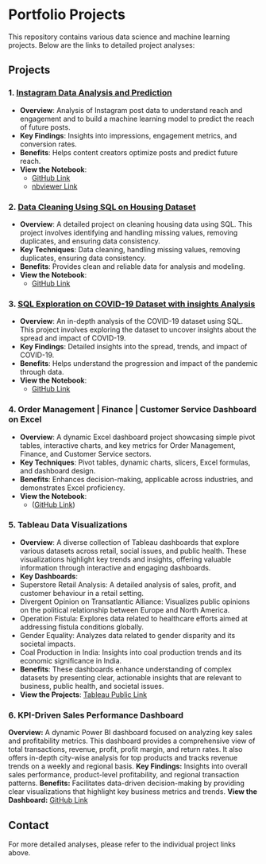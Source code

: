 # Portfolio Projects

This repository contains various data science and machine learning projects. Below are the links to detailed project analyses:

## Projects

### 1. [Instagram Data Analysis and Prediction](Instagram_Analysis.md)
- **Overview**: Analysis of Instagram post data to understand reach and engagement and to build a machine learning model to predict the reach of future posts.
- **Key Findings**: Insights into impressions, engagement metrics, and conversion rates.
- **Benefits**: Helps content creators optimize posts and predict future reach.
- **View the Notebook**:
  - [GitHub Link](https://github.com/Pritirthe/PortfolioProjects/blob/main/Exploratory%20Data%20Analysis%20using%20Python.ipynb)
  - [nbviewer Link](https://nbviewer.org/github/Pritirthe/PortfolioProjects/blob/main/Exploratory%20Data%20Analysis%20using%20Python.ipynb)

### 2. [Data Cleaning Using SQL on Housing Dataset](Data_Cleaning_using_SQL.md)
- **Overview**: A detailed project on cleaning housing data using SQL. This project involves identifying and handling missing values, removing duplicates, and ensuring data consistency.
- **Key Techniques**: Data cleaning, handling missing values, removing duplicates, ensuring data consistency.
- **Benefits**: Provides clean and reliable data for analysis and modeling.
- **View the Notebook**:
  - [GitHub Link](https://github.com/Pritirthe/PortfolioProjects/blob/main/DataCleaningUsingSQL.sql)

### 3. [SQL Exploration on COVID-19 Dataset with insights Analysis](COVID19_SQL_Exploration.md)
- **Overview**: An in-depth analysis of the COVID-19 dataset using SQL. This project involves exploring the dataset to uncover insights about the spread and impact of COVID-19.
- **Key Findings**: Detailed insights into the spread, trends, and impact of COVID-19.
- **Benefits**: Helps understand the progression and impact of the pandemic through data.
- **View the Notebook**:
  - [GitHub Link](https://github.com/Pritirthe/PortfolioProjects/blob/main/SQLCovidData.sql)

### 4. Order Management  | Finance | Customer Service Dashboard on Excel
- **Overview**: A dynamic Excel dashboard project showcasing simple pivot tables, interactive charts, and key metrics for Order Management, Finance, and Customer Service sectors.
- **Key Techniques**: Pivot tables, dynamic charts, slicers, Excel formulas, and dashboard design.
- **Benefits**: Enhances decision-making, applicable across industries, and demonstrates Excel proficiency.
- **View the Notebook**:
  - ([GitHub Link](https://github.com/Pritirthe/PortfolioProjects/blob/main/Order-Finance-Customer%20Service%20PIvot%20and%20Dashboard.xlsx))

### 5. Tableau Data Visualizations
- **Overview**: A diverse collection of Tableau dashboards that explore various datasets across retail, social issues, and public health. These visualizations highlight key trends and insights, offering valuable information through interactive and engaging dashboards.
- **Key Dashboards**:
- Superstore Retail Analysis: A detailed analysis of sales, profit, and customer behaviour in a retail setting.
- Divergent Opinion on Transatlantic Alliance: Visualizes public opinions on the political relationship between Europe and North America.
- Operation Fistula: Explores data related to healthcare efforts aimed at addressing fistula conditions globally.
- Gender Equality: Analyzes data related to gender disparity and its societal impacts.
- Coal Production in India: Insights into coal production trends and its economic significance in India.
- **Benefits**: These dashboards enhance understanding of complex datasets by presenting clear, actionable insights that are relevant to business, public health, and societal issues.
- **View the Projects**:
[Tableau Public Link](https://public.tableau.com/app/profile/priti8667/vizzes)

### 6. KPI-Driven Sales Performance Dashboard
**Overview:** A dynamic Power BI dashboard focused on analyzing key sales and profitability metrics. This dashboard provides a comprehensive view of total transactions, revenue, profit, profit margin, and return rates. It also offers in-depth city-wise analysis for top products and tracks revenue trends on a weekly and regional basis.
**Key Findings:** Insights into overall sales performance, product-level profitability, and regional transaction patterns.
**Benefits:** Facilitates data-driven decision-making by providing clear visualizations that highlight key business metrics and trends.
**View the Dashboard:**
[GitHub Link](https://github.com/Pritirthe/PortfolioProjects/blob/main/KPI-Driven%20Sales%20Performance%20Dashboard.pbit)

## Contact

For more detailed analyses, please refer to the individual project links above. 

